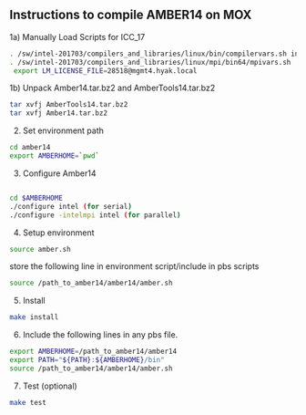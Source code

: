## Instructions to compile AMBER14 on MOX

1a) Manually Load Scripts for ICC_17

```bash
. /sw/intel-201703/compilers_and_libraries/linux/bin/compilervars.sh intel64
. /sw/intel-201703/compilers_and_libraries/linux/mpi/bin64/mpivars.sh
 export LM_LICENSE_FILE=28518@mgmt4.hyak.local
```

1b) Unpack Amber14.tar.bz2 and AmberTools14.tar.bz2

```bash
tar xvfj AmberTools14.tar.bz2
tar xvfj Amber14.tar.bz2
```

2) Set environment path
```bash
cd amber14
export AMBERHOME=`pwd`
```
3) Configure Amber14

```bash

cd $AMBERHOME
./configure intel (for serial)
./configure -intelmpi intel (for parallel)
```
4) Setup environment
```bash
source amber.sh
```
store the following line in environment script/include in pbs scripts
```bash
source /path_to_amber14/amber14/amber.sh
```

5) Install
```bash
make install
```
6) Include the following lines in any pbs file.
```bash
export AMBERHOME=/path_to_amber14/amber14
export PATH="${PATH}:${AMBERHOME}/bin"
source /path_to_amber14/amber14/amber.sh
```

7) Test (optional)
```bash
make test
```
